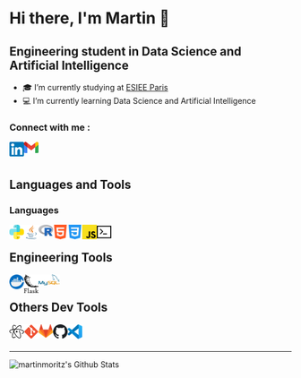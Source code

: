 # Hi there, I'm Martin 👋

## Engineering student in Data Science and Artificial Intelligence

- :mortar_board: I’m currently studying at [ESIEE Paris](https://www.esiee.fr/)
- :computer: I’m currently learning Data Science and Artificial Intelligence

### Connect with me :

[<img align="left" alt="martin.moritz | LinkedIn" width="26px" src="img/linkedin.svg" />][linkedin]
<a href="mailto:moritzmartin.pro@gmail.com?subject=[GitHub]%20Contact"><img align="left" alt="martin.moritz | Gmail" width="26px" src="img/gmail.svg" /></a>
<br />
<br />

## Languages and Tools

### Languages

[<img align="left" alt="Python" width="26px" src="img/python.svg" />][python]
[<img align="left" alt="Java" width="26px" src="img/java.png" />][java]
[<img align="left" alt="R" width="26px" src="img/Rlogo.svg" />][R]
[<img align="left" alt="HTML5" width="26px" src="img/html5.svg" />][html]
[<img align="left" alt="CSS3" width="26px" src="img/css.svg" />][css]
[<img align="left" alt="JavaScript" width="26px" src="img/javascript.svg" />][js]
[<img align="left" alt="BASH" width="26px" src="img/bash.svg" />][bash]
</br>

## Engineering Tools

[<img align="left" alt="Docker" width="26px" src="img/docker.svg" />][docker]
[<img align="left" alt="Flask" width="26px" src="img/flask.svg" />][flask]
[<img align="left" alt="MySQL" width="38px" src="img/MySQL.svg" />][mysql]
</br>

## Others Dev Tools

[<img align="left" alt="Atom" width="26px" src="img/atom.svg" />][atom]
[<img align="left" alt="Git" width="26px" src="img/git.svg" />][git]
[<img align="left" alt="GitLab" width="26px" src="img/gitlab.svg" />][gitlab]
[<img align="left" alt="GitHub" width="26px" src="img/github.svg" />][github]
[<img align="left" alt="VisualStudioCode" width="26px" src="img/visual_studio_code.svg" />][visualstudiocode]

</br>
</br>

---

<img align="left" alt="martinmoritz's Github Stats" src="https://github-readme-stats.vercel.app/api?username=Martin-Moritz&show_icons=true&hide_border=true&count_private=true&show_icons=true&theme=dark" />

[linkedin]: https://www.linkedin.com/in/martin-moritz-1944731b1/
[python]: https://en.wikipedia.org/wiki/Python_(programming_language)
[java]: https://en.wikipedia.org/wiki/Java
[R]: https://en.wikipedia.org/wiki/R_(programming_language)
[html]: https://en.wikipedia.org/wiki/HTML
[css]: https://en.wikipedia.org/wiki/CSS
[js]: https://en.wikipedia.org/wiki/JavaScript
[bash]: https://en.wikipedia.org/wiki/Bash_(Unix_shell)
[flask]: https://en.wikipedia.org/wiki/Flask_(web_framework)
[atom]: https://en.wikipedia.org/wiki/Atom_(text_editor)
[git]: https://en.wikipedia.org/wiki/Git
[gitlab]: https://en.wikipedia.org/wiki/GitLab
[github]: https://en.wikipedia.org/wiki/GitHub
[docker]: https://en.wikipedia.org/wiki/Docker_(software)
[mysql]: https://en.wikipedia.org/wiki/MySQL
[visualstudiocode]: https://en.wikipedia.org/wiki/Visual_Studio_Code
